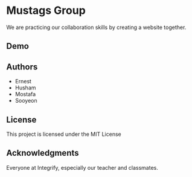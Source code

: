 # Mustags Group

We are practicing our collaboration skills by creating a website together.
## Demo

## Authors

- Ernest
- Husham
- Mostafa
- Sooyeon

## License

This project is licensed under the MIT License 

## Acknowledgments
Everyone at Integrify, especially our teacher and classmates.
